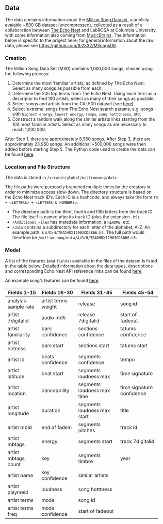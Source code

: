 ## Data

The data contains information about the [Million Song Dataset](http://labrosa.ee.columbia.edu/millionsong/pages/getting-dataset), a publicly avaiable ~600 GB dataset (uncompressed), collected as a result of a collaboration between [The Echo Nest](http://echonest.com/) and LabROSA at Columbia University, with some information also coming from [MusicBrainz](http://musicbrainz.org/). The information below is specific to the project here; for general information about the raw data, please see https://github.com/tb2332/MSongsDB.

### Creation

The Million Song Data Set (MSD) contains 1,000,000 songs, chosen using the following process:

1. Determine the  most ‘familiar’ artists, as defined by The Echo Nest. Select as many songs as possible from each.
2. Determine the 200 top terms from The Echo Nest. Using each term as a descriptor to find 100 artists, select as many of their songs as possible.
3. Select songs and artists from the CAL500 dataset (see [here](http://slam.iis.sinica.edu.tw/demo/CAL500exp/)).
4. Select ‘extreme’ songs from The Echo Nest search params, e.g. songs with `highest energy`, `lowest energy`, `tempo`, `song hotttnesss`, etc.
5. Construct a random walk along the similar artists links starting from the 100 most familiar artists. Select as many songs as are necessary to reach 1,000,000.

After Step 1, there are approximately 8,950 songs. After Step 3, there are approximately 23,950 songs. An additional ~500,000 songs were then added before starting Step 5. The Python code used to create the data can be found [here](https://github.com/tb2332/MSongsDB/tree/master/PythonSrc/DatasetCreation).

### Location and File Structure

The data is stored in `/scratch/global/millionsong/data`.

The file paths were purposely branched multiple times by the creators in order to minimize access slow-down. The directory structure is based on the Echo Nest track ID’s. Each ID is a hashcode, and always take the form `TR + <LETTERS> + <LETTERS & NUMBERS>`.

* The directory path is the third, fourth and fifth letters from the track ID The file itself is named after its track ID (plus the extension `.h5`).
* `/Additional Files` has metadata information, a `README`, etc. 
* `/data` contains a subdirectory for each letter of the alphabet, A-Z. An example path is `A/D/H/TRADHRX12903CD3866.h5`. The full path would therefore be `/millionsong/data/A/D/H/TRADHRX12903CD3866.h5`.

### Model

A list of the features (aka `fields`) available in the files of the dataset is listed in the table below. Detailed information about the data types, descriptions and corresponding Echo Nest API reference links can be found [here](http://labrosa.ee.columbia.edu/millionsong/pages/field-list).

An example song’s features can be found [here](http://labrosa.ee.columbia.edu/millionsong/pages/example-track-description).

| Fields 1-15 | Fields 16-30 | Fields 31-45 | Fields 45-54 |
|-------------|--------------|--------------|--------------|
| analysis sample rate | artist terms weight | release | song id |
| artist 7digitalid | audio md5 | release 7digitalid | start of fadeout |
| artist familiarity | bars confidence | sections confidence | tatums confidence |
| artist hotness | bars start | sections start | tatums start |
| artist id | beats confidence | segments confidence | tempo |
| artist latitude | beat start | segments loudness max | time signature |
| artist location | danceability | segments loudness max time | time signature confidence | 
| artist longitude | duration | segments loudness max start | title |
| artist mbid | end of fadein | segments pitches | track id |
| artist mbtags | energy | segments start | track 7digitalid |
| artist mbtags count | key | segments timbre | year |
| artist name | key confidence | similar artists | |
| artist playmeid | loudness | song hotttness | |
| artist terms | mode | song id | |
| artist terms freq | mode confidence | start of fadeout | |


